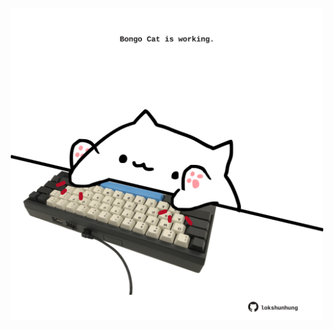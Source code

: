 <!-- built at 13/08/2024, 11:00:53 UTC -->
<p align="center">
  <img width="500" height="500" src="./ReadmeImage.svg">
</p>
